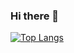 ### Hi there 👋

[![Top Langs](https://github-readme-stats.vercel.app/api/top-langs/?username=victorguerra2&layout=compact&theme=radical)](https://github.com/anuraghazra/github-readme-stats)
<!--
**VictorGuerra2/victorguerra2** is a ✨ _special_ ✨ repository because its `README.md` (this file) appears on your GitHub profile.

Here are some ideas to get you started:

- 🔭 I’m currently working on ...
- 🌱 I’m currently learning ...
- 👯 I’m looking to collaborate on ...
- 🤔 I’m looking for help with ...
- 💬 Ask me about ...
- 📫 How to reach me: ...
- 😄 Pronouns: ...
- ⚡ Fun fact: ...
-->
